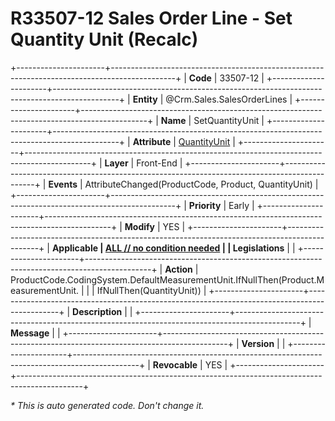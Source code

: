 ﻿---
erp.type: front-end-business-rule
erp.entity: Crm.Sales.SalesOrderLines
---

# R33507-12 Sales Order Line - Set Quantity Unit (Recalc)
+----------------------+----------------------------------------------------------------------------------------------+
| **Code**             | 33507-12                                                                                     |
+----------------------+----------------------------------------------------------------------------------------------+
| **Entity**           | @Crm.Sales.SalesOrderLines                                                                   |
+----------------------+----------------------------------------------------------------------------------------------+
| **Name**             | SetQuantityUnit                                                                              |
+----------------------+----------------------------------------------------------------------------------------------+
| **Attribute**        | [QuantityUnit](../entities/Crm.Sales.SalesOrderLines.md#quantityunit)                        |
+----------------------+----------------------------------------------------------------------------------------------+
| **Layer**            | Front-End                                                                                    |
+----------------------+----------------------------------------------------------------------------------------------+
| **Events**           | AttributeChanged(ProductCode, Product, QuantityUnit)                                         |
+----------------------+----------------------------------------------------------------------------------------------+
| **Priority**         | Early                                                                                        |
+----------------------+----------------------------------------------------------------------------------------------+
| **Modify**           | YES                                                                                          |
+----------------------+----------------------------------------------------------------------------------------------+
| **Applicable         | [ALL // no condition needed](xref:applicable-legislations)                                   |
| Legislations**       |                                                                                              |
+----------------------+----------------------------------------------------------------------------------------------+
| **Action**           | ProductCode.CodingSystem.DefaultMeasurementUnit.IfNullThen(Product.MeasurementUnit.          |
|                      | IfNullThen(QuantityUnit))                                                                    |
+----------------------+----------------------------------------------------------------------------------------------+
| **Description**      |                                                                                              |
+----------------------+----------------------------------------------------------------------------------------------+
| **Message**          |                                                                                              |
+----------------------+----------------------------------------------------------------------------------------------+
| **Version**          |                                                                                              |
+----------------------+----------------------------------------------------------------------------------------------+
| **Revocable**        | YES                                                                                          |
+----------------------+----------------------------------------------------------------------------------------------+

*\* This is auto generated code. Don't change it.*
